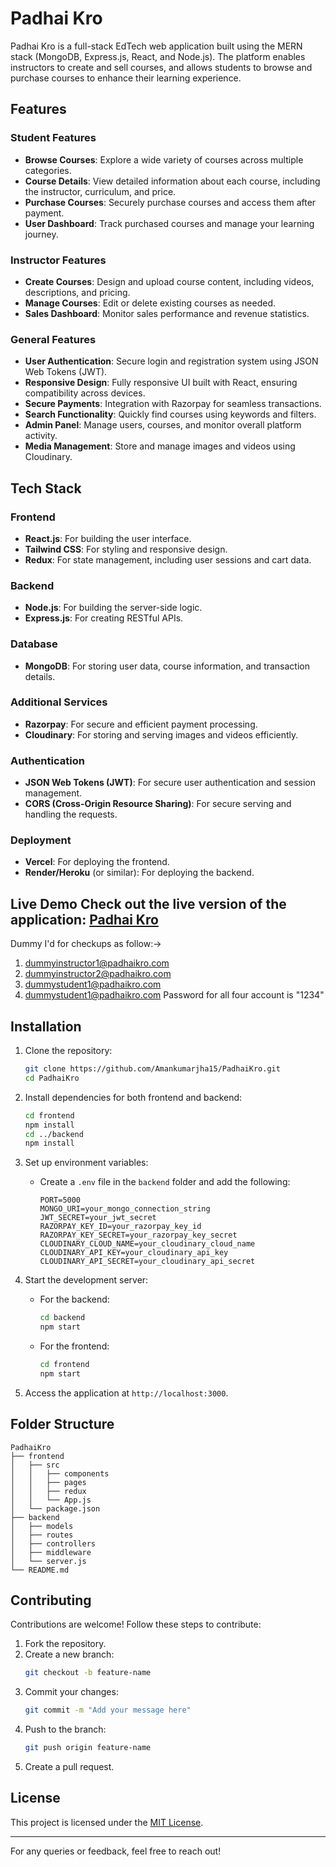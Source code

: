 # Padhai Kro

Padhai Kro is a full-stack EdTech web application built using the MERN stack (MongoDB, Express.js, React, and Node.js). The platform enables instructors to create and sell courses, and allows students to browse and purchase courses to enhance their learning experience.

## Features

### Student Features
- **Browse Courses**: Explore a wide variety of courses across multiple categories.
- **Course Details**: View detailed information about each course, including the instructor, curriculum, and price.
- **Purchase Courses**: Securely purchase courses and access them after payment.
- **User Dashboard**: Track purchased courses and manage your learning journey.

### Instructor Features
- **Create Courses**: Design and upload course content, including videos, descriptions, and pricing.
- **Manage Courses**: Edit or delete existing courses as needed.
- **Sales Dashboard**: Monitor sales performance and revenue statistics.

### General Features
- **User Authentication**: Secure login and registration system using JSON Web Tokens (JWT).
- **Responsive Design**: Fully responsive UI built with React, ensuring compatibility across devices.
- **Secure Payments**: Integration with Razorpay for seamless transactions.
- **Search Functionality**: Quickly find courses using keywords and filters.
- **Admin Panel**: Manage users, courses, and monitor overall platform activity.
- **Media Management**: Store and manage images and videos using Cloudinary.

## Tech Stack

### Frontend
- **React.js**: For building the user interface.
- **Tailwind CSS**: For styling and responsive design.
- **Redux**: For state management, including user sessions and cart data.

### Backend
- **Node.js**: For building the server-side logic.
- **Express.js**: For creating RESTful APIs.

### Database
- **MongoDB**: For storing user data, course information, and transaction details.

### Additional Services
- **Razorpay**: For secure and efficient payment processing.
- **Cloudinary**: For storing and serving images and videos efficiently.

### Authentication
- **JSON Web Tokens (JWT)**: For secure user authentication and session management.
- **CORS (Cross-Origin Resource Sharing)**: For secure serving and handling the requests.

### Deployment
- **Vercel**: For deploying the frontend.
- **Render/Heroku** (or similar): For deploying the backend.

## Live Demo Check out the live version of the application: [Padhai Kro](https://padhai-kro.vercel.app/) 
Dummy I'd for checkups as follow:->
1. dummyinstructor1@padhaikro.com
2. dummyinstructor2@padhaikro.com
3. dummystudent1@padhaikro.com
4. dummystudent1@padhaikro.com
Password for all four account is "1234" 

## Installation

1. Clone the repository:
   ```bash
   git clone https://github.com/Amankumarjha15/PadhaiKro.git
   cd PadhaiKro
   ```

2. Install dependencies for both frontend and backend:
   ```bash
   cd frontend
   npm install
   cd ../backend
   npm install
   ```

3. Set up environment variables:
   - Create a `.env` file in the `backend` folder and add the following:
     ```env
     PORT=5000
     MONGO_URI=your_mongo_connection_string
     JWT_SECRET=your_jwt_secret
     RAZORPAY_KEY_ID=your_razorpay_key_id
     RAZORPAY_KEY_SECRET=your_razorpay_key_secret
     CLOUDINARY_CLOUD_NAME=your_cloudinary_cloud_name
     CLOUDINARY_API_KEY=your_cloudinary_api_key
     CLOUDINARY_API_SECRET=your_cloudinary_api_secret
     ```

4. Start the development server:
   - For the backend:
     ```bash
     cd backend
     npm start
     ```
   - For the frontend:
     ```bash
     cd frontend
     npm start
     ```

5. Access the application at `http://localhost:3000`.

## Folder Structure

```
PadhaiKro
├── frontend
│   ├── src
│   │   ├── components
│   │   ├── pages
│   │   ├── redux
│   │   └── App.js
│   └── package.json
├── backend
│   ├── models
│   ├── routes
│   ├── controllers
│   ├── middleware
│   └── server.js
└── README.md
```

## Contributing

Contributions are welcome! Follow these steps to contribute:
1. Fork the repository.
2. Create a new branch:
   ```bash
   git checkout -b feature-name
   ```
3. Commit your changes:
   ```bash
   git commit -m "Add your message here"
   ```
4. Push to the branch:
   ```bash
   git push origin feature-name
   ```
5. Create a pull request.

## License

This project is licensed under the [MIT License](LICENSE).

---

For any queries or feedback, feel free to reach out!

